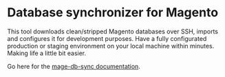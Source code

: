 # Database synchronizer for Magento
This tool downloads clean/stripped Magento databases over SSH, imports and configures it for development purposes. Have a fully configurated production or staging environment on your local machine within minutes. Making life a little bit easier.

Go here for the [mage-db-sync documentation](https://github.com/jellesiderius/mage-db-sync/wiki).
